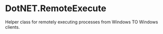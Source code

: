 # DotNET.RemoteExecute
Helper class for remotely executing processes from Windows TO Windows clients.
